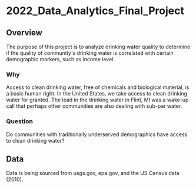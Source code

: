 # 2022_Data_Analytics_Final_Project

## Overview
The purpose of this project is to analyze drinking water quality to determine if the quality of community's drinking water is correlated with certain demographic markers, such as income level.

### Why
Access to clean drinking water, free of chemicals and biological material, is a basic human right. In the United States, we take access to clean drinking water for granted. The lead in the drinking water in Flint, MI was a wake-up call that perhaps other communities are also dealing with sub-par water. 

### Question
Do communities with traditionally underserved demographics have access to clean drinking water?

## Data
Data is being sourced from usgs.gov, epa.gov, and the US Census data (2010).